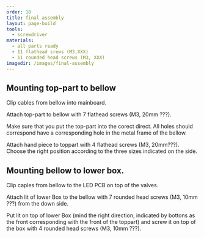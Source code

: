 ```yaml
---
order: 18
title: final assembly
layout: page-build
tools:
  - screwdriver
materials:
  - all parts ready
  - 11 flathead srews (M3,XXX)
  - 11 rounded head screws (M3, XXX)
imagedir: /images/final-assembly
---
```


<!-- ![]({{ page.imagedir }}/20150607-IMG_4676.jpg) -->


## Mounting top-part to bellow

Clip cables from bellow into mainboard.

Attach top-part to bellow with 7 flathead screws (M3, 20mm ???).

<div class="note">
Make sure that you put the top-part into the corect direct. All holes should correspond have a corresponding hole in the metal frame of the bellow.
</div>

Attach hand piece to toppart with 4 flathead screws (M3, 20mm???). Choose the right position according to the three sizes indicated on the side.

## Mounting bellow to lower box.

Clip caples from bellow to the LED PCB on top of the valves.

Attach lit of lower Box to the bellow with 7 rounded head screws (M3, 10mm ???) from the down side.

Put lit on top of lower Box (mind the right direction, indicated by bottons as the front corresponding with the front of the toppart) and screw it on top of the box with 4 rounded head screws (M3, 10mm ???).

